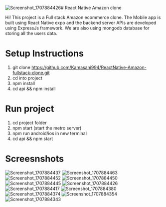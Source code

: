 ![Screenshot_1707884426](https://github.com/Kamasani994/ReactNative-Amazon-fullstack-clone/assets/156469346/23e20378-248e-45e1-8cd9-a4b08be3d599)# React Native Amazon clone

Hi! This project is a Full stack Amazon ecommerce clone. The Mobile app is built using React Native expo and the backend server APIs are developed using ExpressJs framework. We are also using mongodb database for storing all the users data.


# Setup Instructions

 1. git clone https://github.com/Kamasani994/ReactNative-Amazon-fullstack-clone.git
 2. cd into project
 3. npm install 
 4. cd api && npm install

# Run project

 1. cd project folder
 2. npm start (start the metro server)
 3. npm run android/ios in new terminal
 4. cd api && npm start


# Screesnshots
![Screenshot_1707884437](https://github.com/Kamasani994/ReactNative-Amazon-fullstack-clone/assets/156469346/9f778ac4-f10b-46c3-b5f4-ed9715b3a4e8)
![Screenshot_1707884463](https://github.com/Kamasani994/ReactNative-Amazon-fullstack-clone/assets/156469346/352487e8-cf79-4e90-8192-6f9463ca012f)
![Screenshot_1707884452](https://github.com/Kamasani994/ReactNative-Amazon-fullstack-clone/assets/156469346/7d6ff571-c34b-49c4-9ec7-c2bb0695d301)
![Screenshot_1707884450](https://github.com/Kamasani994/ReactNative-Amazon-fullstack-clone/assets/156469346/ccab3af6-c98d-4add-a934-bddb4c60943b)
![Screenshot_1707884445](https://github.com/Kamasani994/ReactNative-Amazon-fullstack-clone/assets/156469346/a1ea19c3-c233-4c52-abca-73c487932b77)
![Screenshot_1707884426](https://github.com/Kamasani994/ReactNative-Amazon-fullstack-clone/assets/156469346/adec0b16-8cf6-4db8-b58a-88b2b34318a2)
![Screenshot_1707884417](https://github.com/Kamasani994/ReactNative-Amazon-fullstack-clone/assets/156469346/2dbd07d8-64a7-4ffb-a7d5-da1a3bafb153)
![Screenshot_1707884380](https://github.com/Kamasani994/ReactNative-Amazon-fullstack-clone/assets/156469346/6a7aaa65-1e4c-4be9-80e2-efb135c4a04c)
![Screenshot_1707884374](https://github.com/Kamasani994/ReactNative-Amazon-fullstack-clone/assets/156469346/7ebd4b15-2914-4a40-a6c6-e19f75be9f87)
![Screenshot_1707884354](https://github.com/Kamasani994/ReactNative-Amazon-fullstack-clone/assets/156469346/7a1cb270-a143-4791-897e-8f11e9df06db)
![Screenshot_1707884343](https://github.com/Kamasani994/ReactNative-Amazon-fullstack-clone/assets/156469346/81213867-e3d7-44c4-a0c9-b7babc2708f3)
